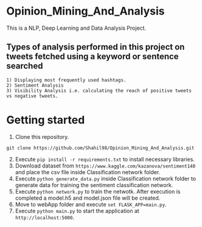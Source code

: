 # Opinion_Mining_And_Analysis
This is a NLP, Deep Learning and Data Analysis Project. 
<br>
## Types of analysis performed in this project on tweets fetched using a keyword or sentence searched
```
1) Displaying most frequently used hashtags.
2) Sentiment Analysis
3) Visibility Analysis i.e. calculating the reach of positive tweets vs negative tweets.
```

# Getting started
1) Clone this repository.
```
git clone https://github.com/Shahil98/Opinion_Mining_And_Analysis.git
```
2) Execute ```pip install -r requirements.txt``` to install necessary libraries.
3) Download dataset from ```https://www.kaggle.com/kazanova/sentiment140``` and place the csv file inside Classification network folder.
4) Execute ```python generate_data.py``` inside Classification network folder to generate data for training the sentiment classification network.
5) Execute ```python network.py``` to train the netwotk. After execution is completed a model.h5 and model.json file will be created.
6) Move to webApp folder and execute ```set FLASK_APP=main.py```.
7) Execute ```python main.py``` to start the application at ```http://localhost:5000```.
